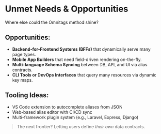 # Unmet Needs & Opportunities

Where else could the Omnitags method shine?

## Opportunities:
- **Backend-for-Frontend Systems (BFFs)** that dynamically serve many page types.
- **Mobile App Builders** that need field-driven rendering on-the-fly.
- **Multi-language Schema Syncing** between DB, API, and UI via alias contracts.
- **CLI Tools or DevOps Interfaces** that query many resources via dynamic key maps.

## Tooling Ideas:
- VS Code extension to autocomplete aliases from JSON
- Web-based alias editor with CI/CD sync
- Multi-framework plugin system (e.g., Laravel, Express, Django)

> The next frontier? Letting users define *their own* data contracts.
